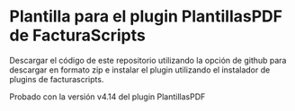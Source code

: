 # Plantilla para el plugin PlantillasPDF de FacturaScripts

Descargar el código de este repositorio utilizando la opción de github para descargar en formato zip e instalar el plugin utilizando el instalador de plugins de facturascripts.

Probado con la versión v4.14 del plugin PlantillasPDF

